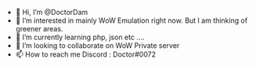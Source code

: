 - 👋 Hi, I’m @DoctorDam
- 👀 I’m interested in mainly WoW Emulation right now. But I am thinking of greener areas.
- 🌱 I’m currently learning php, json etc ....
- 💞️ I’m looking to collaborate on WoW Private server
- 📫 How to reach me Discord : Doctor#0072

<!---
DoctorDam/DoctorDam is a ✨ special ✨ repository because its `README.md` (this file) appears on your GitHub profile.
You can click the Preview link to take a look at your changes.
--->
